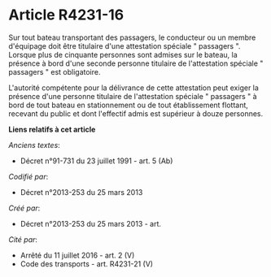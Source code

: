 # Article R4231-16

Sur tout bateau transportant des passagers, le conducteur ou un membre d'équipage doit être titulaire d'une attestation
spéciale " passagers ". Lorsque plus de cinquante personnes sont admises sur le bateau, la présence à bord d'une seconde
personne titulaire de l'attestation spéciale " passagers " est obligatoire. 

L'autorité compétente pour la délivrance de cette attestation peut exiger la présence d'une personne titulaire de
l'attestation spéciale " passagers " à bord de tout bateau en stationnement ou de tout établissement flottant, recevant du
public et dont l'effectif admis est supérieur à douze personnes.

**Liens relatifs à cet article**

_Anciens textes_:

  - Décret n°91-731 du 23 juillet 1991 - art. 5 (Ab)

_Codifié par_:

  - Décret n°2013-253 du 25 mars 2013

_Créé par_:

  - Décret n°2013-253 du 25 mars 2013 - art.

_Cité par_:

  - Arrêté du 11 juillet 2016 - art. 2 (V)
  - Code des transports - art. R4231-21 (V)
